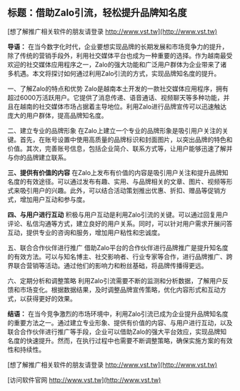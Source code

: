 ## **标题：借助Zalo引流，轻松提升品牌知名度**

[想了解推广相关软件的朋友请登录 http://www.vst.tw](http://www.vst.tw)

**导语：**
在当今数字化时代，企业要想实现品牌的长期发展和市场竞争力的提升，除了传统的营销手段外，利用社交媒体平台也成为一种重要的选择。作为越南最受欢迎的社交媒体应用程序之一，Zalo的强大功能和广泛用户群体为企业带来了诸多机遇。本文将探讨如何通过利用Zalo引流的方式，实现品牌知名度的提升。

一、了解Zalo的特点和优势
Zalo是越南本土开发的一款社交媒体应用程序，拥有超过6000万活跃用户。它提供了消息传递、语音通话、视频聊天等多种功能，并且在越南的社交媒体市场占据着主导地位。利用Zalo进行品牌宣传可以迅速触达庞大的用户群体，提高品牌知名度。

二、建立专业的品牌形象
在Zalo上建立一个专业的品牌形象是吸引用户关注的关键。首先，在账号设置中使用高质量的品牌标识和封面图片，以突出品牌的特色和价值。其次，完善账号信息，包括企业简介、联系方式等，让用户能够迅速了解并与你的品牌建立联系。

**三、提供有价值的内容**
在Zalo上发布有价值的内容是吸引用户关注和提升品牌知名度的有效途径。可以通过发布有趣、实用、与品牌相关的文章、图片、视频等形式来吸引用户的兴趣。此外，可以结合活动策划推出优惠、折扣、赠品等促销方式，增加用户互动和参与度。

**四、与用户进行互动**
积极与用户互动是利用Zalo引流的关键。可以通过回复用户评论、私信沟通等方式，建立良好的用户关系。同时，可以针对用户需求开展问答互动，提供专业的咨询和服务，增加用户粘性和忠诚度。

五、联合合作伙伴进行推广
借助Zalo平台的合作伙伴进行品牌推广是提升知名度的有效方法。可以与知名博主、社交影响者、行业专家等合作，进行品牌推广、跨界联合营销等活动。通过他们的影响力和粉丝基础，将品牌传播得更远。

六、定期分析和调整策略
利用Zalo引流需要不断的监测和分析数据，了解用户反馈和市场变化。根据数据结果，及时调整品牌宣传策略，优化内容形式和互动方式，以获得更好的效果。

**结语：**
在当今竞争激烈的市场环境中，利用Zalo引流已成为企业提升品牌知名度的重要方法之一。通过建立专业形象、提供有价值的内容、与用户进行互动，以及联合合作伙伴进行推广等手段，企业可以借助Zalo的强大平台效应，实现品牌知名度的快速提升。然而，在执行过程中也需要不断调整策略，确保实施方案的有效性和持续性。

[想了解推广相关软件的朋友请登录 http://www.vst.tw](http://www.vst.tw)


[访问软件官网 http://www.vst.tw](http://www.vst.tw)

